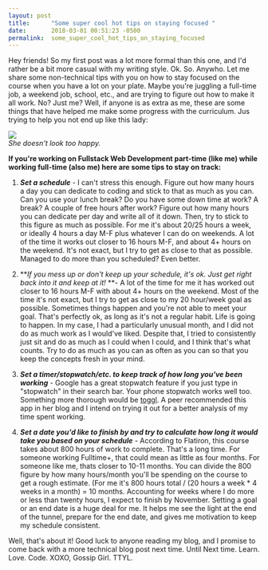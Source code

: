 ```yaml
---
layout: post
title:      "Some super cool hot tips on staying focused "
date:       2018-03-01 00:51:23 -0500
permalink:  some_super_cool_hot_tips_on_staying_focused
---
```




Hey friends! So my first post was a lot more formal than this one, and I'd rather be a bit more casual with my writing style. Ok. So. Anywho. Let me share some non-technical tips with you on how to stay focused on the course when you have a lot on your plate. Maybe you're juggling a full-time job, a weekend job, school, etc., and are trying to figure out how to make it all work. No? Just me? Well, if anyone is as extra as me, these are some things that have helped me make some progress with the curriculum. Jus trying to help you not end up like this lady:

![](https://www.vitalchoice.com/files/9-28-17-burnout-lg.jpg)
<br>*She doesn't look too happy.*

**If you're working on Fullstack Web Development part-time (like me) while working full-time (also me) here are some tips to stay on track:**

1. ***Set a schedule*** - I can't stress this enough. Figure out how many hours a day you can dedicate to coding and stick to that as much as you can. Can you use your lunch break? Do you have some down time at work? A break? A couple of free hours after work? Figure out how many hours you can dedicate per day and write all of it down. Then, try to stick to this figure as much as possible. For me it's about 20/25 hours a week, or ideally 4 hours a day M-F plus whatever I can do on weekends.  A lot of the time it works out closer to 16 hours M-F, and about 4+ hours on the weekend. It's not exact, but I try to get as close to that as possible. Managed to do more than you scheduled? Even better. 

2. ***If you mess up or don't keep up your schedule, it's ok. Just get right back into it and keep at it!* **-
A lot of the time for me it has worked out closer to 16 hours M-F with about 4+ hours on the weekend. Most of the time it's not exact, but I try to get as close to my 20 hour/week goal as possible. Sometimes things happen and you're not able to meet your goal. That's perfectly ok, as long as it's not a regular habit. Life is going to happen. In my case, I had a particularly unusual month, and I did not do as much work as I would've liked. Despite that, I tried to consistently just sit and do as much as I could when I could, and I think that's what counts. Try to do as much as you can as often as you can so that you keep the concepts fresh in your mind.

3. ***Set a timer/stopwatch/etc. to keep track of how long you've been working*** - Google has a great stopwatch feature if you just type in "stopwatch" in their search bar. Your phone stopwatch works well too. Something more thorough would be [toggl](https://www.toggl.com). A peer recommended this app in her blog and I intend on trying it out for a better analysis of my time spent working. 

4. ***Set a date you'd like to finish by and try to calculate how long it would take you based on your schedule*** - According to Flatiron, this course takes about 800 hours of work to complete. That's a long time. For someone working Fulltime+, that could mean as little as four months. For someone like me, thats closer to 10-11 months.  You can divide the 800 figure by how many hours/month you'll be spending on the course to get a rough estimate. (For me it's 800 hours total / (20 hours a week * 4 weeks in a month) = 10 months. Accounting for weeks where I do more or less than twenty hours, I expect to finish by November. Setting a goal or an end date is a huge deal for me. It helps me see the light at the end of the tunnel, prepare for the end date, and gives me motivation to keep my schedule consistent. 



Well, that's about it! Good luck to anyone reading my blog, and I promise to come back with a more technical blog post next time. Until Next time. Learn. Love. Code. XOXO, Gossip Girl. TTYL. 


